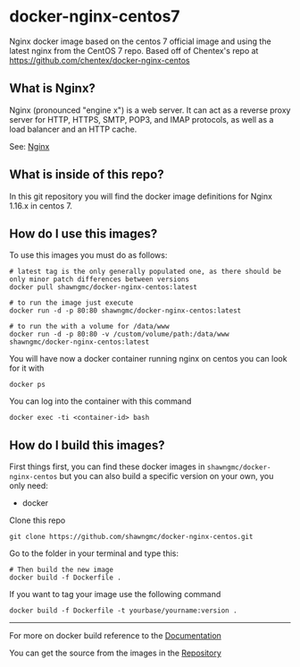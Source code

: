 # docker-nginx-centos7

Nginx docker image based on the centos 7 official image and using the latest nginx from the CentOS 7 repo. Based off of Chentex's repo at https://github.com/chentex/docker-nginx-centos

## What is Nginx?
Nginx (pronounced "engine x") is a web server. It can act as a reverse proxy server for HTTP, HTTPS, SMTP, POP3, and IMAP protocols, as well as a load balancer and an HTTP cache.

See: [Nginx](http://Nginx.org/)

## What is inside of this repo?
In this git repository you will find the docker image definitions for Nginx 1.16.x in centos 7.

## How do I use this images?
To use this images you must do as follows:

```
# latest tag is the only generally populated one, as there should be only minor patch differences between versions 
docker pull shawngmc/docker-nginx-centos:latest

# to run the image just execute
docker run -d -p 80:80 shawngmc/docker-nginx-centos:latest

# to run the with a volume for /data/www
docker run -d -p 80:80 -v /custom/volume/path:/data/www shawngmc/docker-nginx-centos:latest
```

You will have now a docker container running nginx on centos you can look for it with

```
docker ps
```

You can log into the container with this command

```
docker exec -ti <container-id> bash
```

## How do I build this images?
First things first, you can find these docker images in `shawngmc/docker-nginx-centos`
but you can also build a specific version on your own, you only need:

- docker

Clone this repo

`git clone https://github.com/shawngmc/docker-nginx-centos.git`

Go to the folder in your terminal and type this:

```
# Then build the new image
docker build -f Dockerfile .
```

If you want to tag your image use the following command

```
docker build -f Dockerfile -t yourbase/yourname:version .
```
---
For more on docker build reference to the [Documentation](https://docs.docker.com/engine/reference/commandline/build/)

You can get the source from the images in the [Repository](https://github.com/shawngmc/docker-nginx-centos)
